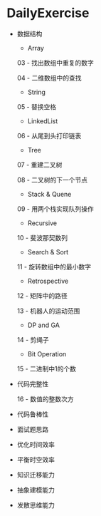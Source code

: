 # DailyExercise

- 数据结构

  - Array

  03 - 找出数组中重复的数字

  04 - 二维数组中的查找

  - String

  05 - 替换空格

  - LinkedList

  06 - 从尾到头打印链表

  - Tree

  07 - 重建二叉树

  08 - 二叉树的下一个节点

  - Stack & Quene

  09 - 用两个栈实现队列操作

  - Recursive

  10 - 斐波那契数列

  - Search & Sort

  11 - 旋转数组中的最小数字

  - Retrospective

  12 - 矩阵中的路径

  13 - 机器人的运动范围

  - DP and GA

  14 - 剪绳子

  - Bit Operation

  15 - 二进制中1的个数

- 代码完整性

  16 - 数值的整数次方

- 代码鲁棒性

- 面试题思路

- 优化时间效率

- 平衡时空效率

- 知识迁移能力

- 抽象建模能力

- 发散思维能力